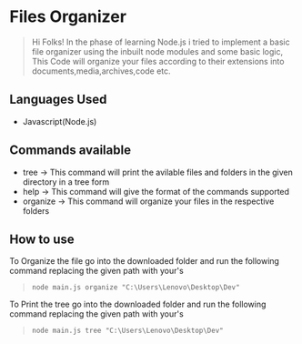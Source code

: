 # Files Organizer
> Hi Folks!
In the phase of learning Node.js i tried to implement a basic file organizer using the inbuilt node modules and some basic logic, This Code will organize your files according to their extensions into documents,media,archives,code etc.

## Languages Used
- Javascript(Node.js)

## Commands available
- tree -> This command will print the avilable files and folders in the given directory in a tree form
- help -> This command will give the format of the commands supported
- organize -> This command will organize your files in the respective folders

## How to use

To Organize the file go into the downloaded folder and run the following command replacing the given path with your's
> `node main.js organize "C:\Users\Lenovo\Desktop\Dev"` <br />

To Print the tree go into the downloaded folder and run the following command replacing the given path with your's
> `node main.js tree "C:\Users\Lenovo\Desktop\Dev"`
